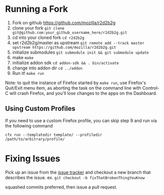 # Running a Fork #

1. Fork on github https://github.com/mozilla/r2d2b2g
2. clone your fork
`git clone git@github.com:your_github_username_here/r2d2b2g.git`
3. cd into your cloned fork `cd r2d2b2g`
4. set r2d2b2g/master as upstream `git remote add --track master upstream
https://github.com/mozilla/r2d2b2g.git`
5. initialize submodules `git submodule init && git submodule update`
6. make `make`
7. initialize addon sdk `cd addon-sdk && . bin/activate`
8. change into addon dir `cd ../addon`
9. Run it! `make run`

Note: to quit the instance of Firefox started by `make run`, use Firefox's
Quit/Exit menu item, as aborting the task on the command line with Control-C
will crash Firefox, and you'll lose changes to the apps on the Dashboard.

## Using Custom Profiles ##

If you need to use a custom Firefox profile, you can skip step 9 and run via
the following command

`cfx run --templatedir template/ --profiledir /path/to/arbitrary/profile/`

# Fixing Issues #

Pick up an issue from the
[issue tracker](https://github.com/mozilla/r2d2b2g/issues?state=open) and
checkout a new branch that describes the issue.
ex. `git checkout -b fixThatBrokenThingYouKnow`

squashed commits preferred, then issue a pull request.